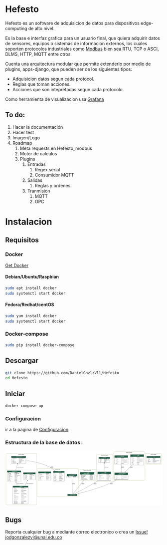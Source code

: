 # Hefesto
Hefesto es un software de adquisicion de datos para dispositivos edge-computing de alto nivel.

Es la base e interfaz grafica para un usuario final, que quiera adquirir datos de sensores, equipos o sistemas de informacion externos, los cuales soporten protocolos industriales como [Modbus](http://www.modbus.org/) bien sea RTU, TCP o ASCI, DLMS, HTTP, MQTT entre otros.

Cuenta una arquitectura modular que permite extenderlo por medio de plugins, apps-django, que pueden ser de los siguientes tipos:

* Adquisicion datos segun cada protocol.
* Reglas que toman acciones.
* Acciones que son intepretadas segun cada protocolo.

Como herramienta de visualizacion usa [Grafana](https://grafana.com/)

## To do: 

1. Hacer la documentación
1. Hacer test
1. Imagen/Logo
1. Roadmap
    1. Meta requests en Hefesto_modbus
    1. Motor de calculos
    1. Plugins
        1. Entradas
            1. Regex serial
            1. Consumidor MQTT
        1. Salidas
            1. Reglas y ordenes
        1. Tranmision
            1. MQTT
            1. OPC
    

# Instalacion
## Requisitos
### Docker
[Get Docker](https://docs.docker.com/install/)
#### Debian/Ubuntu/Raspbian 
```bash
sudo apt install docker
sudo systemctl start docker
```

#### Fedora/Redhat/centOS
```bash
sudo yum install docker
sudo systemctl start docker
```
### Docker-compose
```bash
sudo pip install docker-compose
```
## Descargar
```bash
git clone https://github.com/DanielGnzlzVll/Hefesto 
cd Hefesto
```
## Iniciar
```bash
docker-compose up
```


### Configuracion
ir a la pagina de [Configuracion](http://localhost/hefesto/admin/)

### Estructura de la base de datos:

![Alt](docs/assets/models.png)

## Bugs
Reporta cualquier bug a mediante correo electronico o crea un [Issue!](https://github.com/DanielGnzlzVll/Hefesto/issues/new)
[jodgonzalezvi@unal.edu.co](mailto:jodgonzalezvi@unal.edu.co?subject=HefestoBug)





